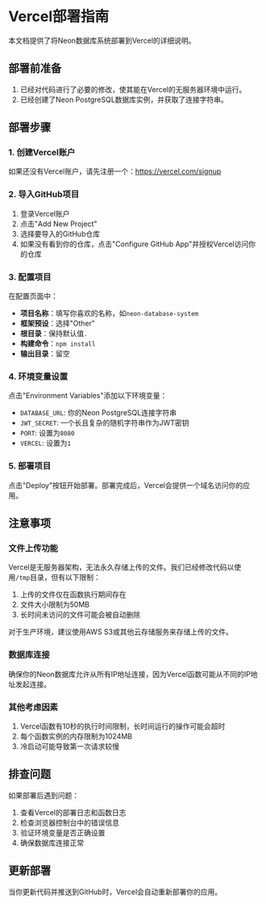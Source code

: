 # Vercel部署指南

本文档提供了将Neon数据库系统部署到Vercel的详细说明。

## 部署前准备

1. 已经对代码进行了必要的修改，使其能在Vercel的无服务器环境中运行。
2. 已经创建了Neon PostgreSQL数据库实例，并获取了连接字符串。

## 部署步骤

### 1. 创建Vercel账户

如果还没有Vercel账户，请先注册一个：https://vercel.com/signup

### 2. 导入GitHub项目

1. 登录Vercel账户
2. 点击"Add New Project"
3. 选择要导入的GitHub仓库
4. 如果没有看到你的仓库，点击"Configure GitHub App"并授权Vercel访问你的仓库

### 3. 配置项目

在配置页面中：

- **项目名称**：填写你喜欢的名称，如`neon-database-system`
- **框架预设**：选择"Other"
- **根目录**：保持默认值`.`
- **构建命令**：`npm install`
- **输出目录**：留空

### 4. 环境变量设置

点击"Environment Variables"添加以下环境变量：

- `DATABASE_URL`: 你的Neon PostgreSQL连接字符串
- `JWT_SECRET`: 一个长且复杂的随机字符串作为JWT密钥
- `PORT`: 设置为`8080`
- `VERCEL`: 设置为`1`

### 5. 部署项目

点击"Deploy"按钮开始部署。部署完成后，Vercel会提供一个域名访问你的应用。

## 注意事项

### 文件上传功能

Vercel是无服务器架构，无法永久存储上传的文件。我们已经修改代码以使用`/tmp`目录，但有以下限制：

1. 上传的文件仅在函数执行期间存在
2. 文件大小限制为50MB
3. 长时间未访问的文件可能会被自动删除

对于生产环境，建议使用AWS S3或其他云存储服务来存储上传的文件。

### 数据库连接

确保你的Neon数据库允许从所有IP地址连接，因为Vercel函数可能从不同的IP地址发起连接。

### 其他考虑因素

1. Vercel函数有10秒的执行时间限制，长时间运行的操作可能会超时
2. 每个函数实例的内存限制为1024MB
3. 冷启动可能导致第一次请求较慢

## 排查问题

如果部署后遇到问题：

1. 查看Vercel的部署日志和函数日志
2. 检查浏览器控制台中的错误信息
3. 验证环境变量是否正确设置
4. 确保数据库连接正常

## 更新部署

当你更新代码并推送到GitHub时，Vercel会自动重新部署你的应用。 
